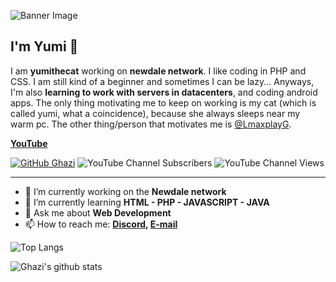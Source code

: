 ![Banner Image](https://cdn.discordapp.com/attachments/967342352886792244/1027524784453586954/wonder_16648259553591.jpg)

## I'm Yumi 🎉

I am **yumithecat** working on **newdale network**. I like coding in PHP and CSS. I am still kind of a beginner and sometimes I can be lazy... Anyways, I'm also **learning to work with servers in datacenters**, and coding android apps. The only thing motivating me to keep on working is my cat (which is called yumi, what a coincidence), because she always sleeps near my warm pc. The other thing/person that motivates me is [@LmaxplayG](https://github.com/LmaxplayG).

**[YouTube](https://www.youtube.com/channel/UC5U8uFFen9fKmw8neD0bDQA)**

[![GitHub Ghazi](https://img.shields.io/github/followers/yumithecat?label=follow&style=social)](https://github.com/gkhan205)
![YouTube Channel Subscribers](https://img.shields.io/youtube/channel/subscribers/UC5U8uFFen9fKmw8neD0bDQA?style=social)
![YouTube Channel Views](https://img.shields.io/youtube/channel/views/UC5U8uFFen9fKmw8neD0bDQA?style=social)

---

- 🔭 I’m currently working on the **Newdale network**
- 🌱 I’m currently learning **HTML - PHP - JAVASCRIPT - JAVA**
- 💬 Ask me about **Web Development**
- 📫 How to reach me:
  **[Discord](https://newdale.net/discord), [E-mail](mailto:yumithecat@newdale.net)**

![Top Langs](https://github-readme-stats.vercel.app/api/top-langs/?username=yumithecat&layout=compact&theme=dark&hide_border=true)

![Ghazi's github stats](https://github-readme-stats.vercel.app/api?username=yumithecat&show_icons=true&hide_border=true&theme=dark)
